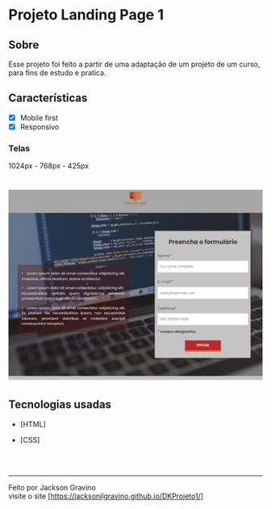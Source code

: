# Projeto Landing Page 1

## Sobre

<p>Esse projeto foi feito a partir de uma adaptação de um projeto de um curso, para fins de estudo e pratica.</p>

## Características

- [x] Mobile first
- [x] Responsivo

### Telas

<p>1024px - 768px - 425px </p>

<h1>
  <img alt="Readme" title="Readme" src="imagens/DKProjeto1.gif" />
</h1>

## Tecnologias usadas

- [HTML]
- [CSS]

  </br>
  </br>
  
---

Feito por Jackson Gravino </br>
visite o site [https://jacksonjlgravino.github.io/DKProjeto1/]
